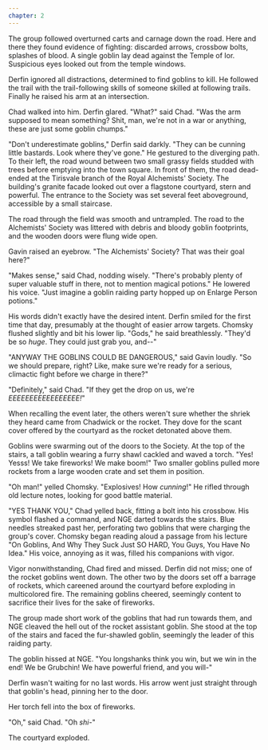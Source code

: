 ```yaml
---
chapter: 2
---
```


The group followed overturned carts and carnage down the road. Here and there they found evidence of fighting: discarded arrows, crossbow bolts, splashes of blood. A single goblin lay dead against the Temple of Ior. Suspicious eyes looked out from the temple windows.

Derfin ignored all distractions, determined to find goblins to kill. He followed the trail with the trail-following skills of someone skilled at following trails. Finally he raised his arm at an intersection. 

Chad walked into him. <!--more-->Derfin glared. "What?" said Chad. "Was the arm supposed to mean something? Shit, man, we're not in a war or anything, these are just some goblin chumps."

"Don't underestimate goblins," Derfin said darkly. "They can be cunning little bastards. Look where they've gone." He gestured to the diverging path. To their left, the road wound between two small grassy fields studded with trees before emptying into the town square. In front of them, the road dead-ended at the Tirisvale branch of the Royal Alchemists' Society. The building's granite facade looked out over a flagstone courtyard, stern and powerful. The entrance to the Society was set several feet aboveground, accessible by a small staircase.

The road through the field was smooth and untrampled. The road to the Alchemists' Society was littered with debris and bloody goblin footprints, and the wooden doors were flung wide open.

Gavin raised an eyebrow. "The Alchemists' Society? That was their goal here?"

"Makes sense," said Chad, nodding wisely. "There's probably plenty of super valuable stuff in there, not to mention magical potions." He lowered his voice. "Just imagine a goblin raiding party hopped up on Enlarge Person potions."

His words didn't exactly have the desired intent. Derfin smiled for the first time that day, presumably at the thought of easier arrow targets. Chomsky flushed slightly and bit his lower lip. "Gods," he said breathlessly. "They'd be so _huge_. They could just grab you, and--"

"ANYWAY THE GOBLINS COULD BE DANGEROUS," said Gavin loudly. "So we should prepare, right? Like, make sure we're ready for a serious, climactic fight before we charge in there?"

"Definitely," said Chad. "If they get the drop on us, we're _EEEEEEEEEEEEEEEEE!_"

When recalling the event later, the others weren't sure whether the shriek they heard came from Chadwick or the rocket. They dove for the scant cover offered by the courtyard as the rocket detonated above them.

Goblins were swarming out of the doors to the Society. At the top of the stairs, a tall goblin wearing a furry shawl cackled and waved a torch. "Yes! Yesss! We take fireworks! We make boom!" Two smaller goblins pulled more rockets from a large wooden crate and set them in position.

"Oh man!" yelled Chomsky. "Explosives! How _cunning_!" He rifled through old lecture notes, looking for good battle material.

"YES THANK YOU," Chad yelled back, fitting a bolt into his crossbow. His symbol flashed a command, and NGE darted towards the stairs. Blue needles streaked past her, perforating two goblins that were charging the group's cover. Chomsky began reading aloud a passage from his lecture "On Goblins, And Why They Suck Just SO HARD, You Guys, You Have No Idea." His voice, annoying as it was, filled his companions with vigor.

Vigor nonwithstanding, Chad fired and missed. Derfin did not miss; one of the rocket goblins went down. The other two by the doors set off a barrage of rockets, which careened around the courtyard before exploding in multicolored fire. The remaining goblins cheered, seemingly content to sacrifice their lives for the sake of fireworks.

The group made short work of the goblins that had run towards them, and NGE cleaved the hell out of the rocket assistant goblin. She stood at the top of the stairs and faced the fur-shawled goblin, seemingly the leader of this raiding party.

The goblin hissed at NGE. "You longshanks think you win, but we win in the end! We be Grubchin! We have powerful friend, and you will-"

Derfin wasn't waiting for no last words. His arrow went just straight through that goblin's head, pinning her to the door.

Her torch fell into the box of fireworks.

"Oh," said Chad. "Oh _shi-_"

The courtyard exploded.